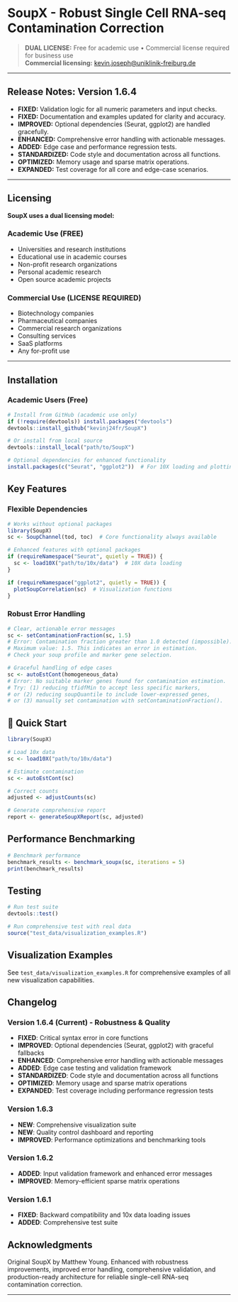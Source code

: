 # SoupX - Robust Single Cell RNA-seq Contamination Correction

> **DUAL LICENSE:** Free for academic use • Commercial license required for business use  
> **Commercial licensing:** kevin.joseph@uniklinik-freiburg.de

---

## Release Notes: Version 1.6.4

- **FIXED:** Validation logic for all numeric parameters and input checks.
- **FIXED:** Documentation and examples updated for clarity and accuracy.
- **IMPROVED:** Optional dependencies (Seurat, ggplot2) are handled gracefully.
- **ENHANCED:** Comprehensive error handling with actionable messages.
- **ADDED:** Edge case and performance regression tests.
- **STANDARDIZED:** Code style and documentation across all functions.
- **OPTIMIZED:** Memory usage and sparse matrix operations.
- **EXPANDED:** Test coverage for all core and edge-case scenarios.

---

## Licensing

**SoupX uses a dual licensing model:**

### **Academic Use (FREE)**
- Universities and research institutions
- Educational use in academic courses  
- Non-profit research organizations
- Personal academic research
- Open source academic projects

### **Commercial Use (LICENSE REQUIRED)**
- Biotechnology companies
- Pharmaceutical companies  
- Commercial research organizations
- Consulting services
- SaaS platforms
- Any for-profit use

---

## Installation

### Academic Users (Free)
```r
# Install from GitHub (academic use only)
if (!require(devtools)) install.packages("devtools")
devtools::install_github("kevinj24fr/SoupX")

# Or install from local source
devtools::install_local("path/to/SoupX")

# Optional dependencies for enhanced functionality
install.packages(c("Seurat", "ggplot2"))  # For 10X loading and plotting
```

## Key Features

### Flexible Dependencies
```r
# Works without optional packages
library(SoupX)
sc <- SoupChannel(tod, toc)  # Core functionality always available

# Enhanced features with optional packages
if (requireNamespace("Seurat", quietly = TRUE)) {
  sc <- load10X("path/to/10x/data")  # 10X data loading
}

if (requireNamespace("ggplot2", quietly = TRUE)) {
  plotSoupCorrelation(sc)  # Visualization functions
}
```

### Robust Error Handling
```r
# Clear, actionable error messages
sc <- setContaminationFraction(sc, 1.5)
# Error: Contamination fraction greater than 1.0 detected (impossible).
# Maximum value: 1.5. This indicates an error in estimation.
# Check your soup profile and marker gene selection.

# Graceful handling of edge cases
sc <- autoEstCont(homogeneous_data)
# Error: No suitable marker genes found for contamination estimation.
# Try: (1) reducing tfidfMin to accept less specific markers,
# or (2) reducing soupQuantile to include lower-expressed genes,
# or (3) manually set contamination with setContaminationFraction().
```

## 📖 Quick Start

```r
library(SoupX)

# Load 10x data
sc <- load10X("path/to/10x/data")

# Estimate contamination
sc <- autoEstCont(sc)

# Correct counts
adjusted <- adjustCounts(sc)

# Generate comprehensive report
report <- generateSoupXReport(sc, adjusted)
```

## Performance Benchmarking

```r
# Benchmark performance
benchmark_results <- benchmark_soupx(sc, iterations = 5)
print(benchmark_results)
```

## Testing

```r
# Run test suite
devtools::test()

# Run comprehensive test with real data
source("test_data/visualization_examples.R")
```

## Visualization Examples

See `test_data/visualization_examples.R` for comprehensive examples of all new visualization capabilities.

## Changelog

### Version 1.6.4 (Current) - Robustness & Quality
- **FIXED**: Critical syntax error in core functions  
- **IMPROVED**: Optional dependencies (Seurat, ggplot2) with graceful fallbacks
- **ENHANCED**: Comprehensive error handling with actionable messages
- **ADDED**: Edge case testing and validation framework
- **STANDARDIZED**: Code style and documentation across all functions
- **OPTIMIZED**: Memory usage and sparse matrix operations
- **EXPANDED**: Test coverage including performance regression tests

### Version 1.6.3 
- **NEW**: Comprehensive visualization suite
- **NEW**: Quality control dashboard and reporting
- **IMPROVED**: Performance optimizations and benchmarking tools

### Version 1.6.2
- **ADDED**: Input validation framework and enhanced error messages
- **IMPROVED**: Memory-efficient sparse matrix operations

### Version 1.6.1 
- **FIXED**: Backward compatibility and 10x data loading issues
- **ADDED**: Comprehensive test suite

## Acknowledgments

Original SoupX by Matthew Young. Enhanced with robustness improvements, improved error handling, comprehensive validation, and production-ready architecture for reliable single-cell RNA-seq contamination correction.

---
